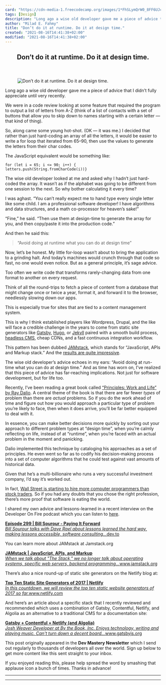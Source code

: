 ```yaml
---
card: "https://cdn-media-1.freecodecamp.org/images/1*FhSLymQrW0_8FF6UJcYiDQ.jpeg"
tags: [Design]
description: "Long ago a wise old developer gave me a piece of advice that "
author: "Milad E. Fahmy"
title: "Don’t do it at runtime. Do it at design time."
created: "2021-08-16T14:41:38+02:00"
modified: "2021-08-16T14:41:38+02:00"
---
```

<div class="site-wrapper">
<main id="site-main" class="site-main outer">
<div class="inner">
<article class="post-full post tag-design tag-life-lessons tag-tech tag-startup tag-web-development ">
<header class="post-full-header">
<h1 class="post-full-title">Don’t do it at runtime. Do it at design time.</h1>
</header>
<figure class="post-full-image">
<picture>
<source media="(max-width: 700px)" sizes="1px" srcset="data:image/gif;base64,R0lGODlhAQABAIAAAAAAAP///yH5BAEAAAAALAAAAAABAAEAAAIBRAA7 1w">
<source media="(min-width: 701px)" sizes="(max-width: 800px) 400px,
(max-width: 1170px) 700px,
1400px" srcset="https://cdn-media-1.freecodecamp.org/images/1*FhSLymQrW0_8FF6UJcYiDQ.jpeg 300w,
https://cdn-media-1.freecodecamp.org/images/1*FhSLymQrW0_8FF6UJcYiDQ.jpeg 600w,
https://cdn-media-1.freecodecamp.org/images/1*FhSLymQrW0_8FF6UJcYiDQ.jpeg 1000w,
https://cdn-media-1.freecodecamp.org/images/1*FhSLymQrW0_8FF6UJcYiDQ.jpeg 2000w">
<img onerror="this.style.display='none'" src="https://cdn-media-1.freecodecamp.org/images/1*FhSLymQrW0_8FF6UJcYiDQ.jpeg" alt="Don’t do it at runtime. Do it at design time.">
</picture>
</figure>
<section class="post-full-content">
<div class="post-content">
<p>Long ago a wise old developer gave me a piece of advice that I didn’t fully appreciate until very recently.</p><p>We were in a code review looking at some feature that required the program to output a list of letters from A-Z (think of a list of contacts with a set of buttons that allow you to skip down to names starting with a certain letter — that kind of thing).</p><p>So, along came some young hot-shot. (OK — it was me.) I decided that rather than just hard-coding an array of all the letters, it would be easier to write a for loop that iterated from 65–90, then use the values to generate the letters from their char codes.</p><p>The JavaScript equivalent would be something like:</p><pre><code>for (let i = 65; i &lt;= 90; i++) {  letters.push(String.fromCharCode(i))}</code></pre><p>The wise old developer looked at me and asked why I hadn’t just hard-coded the array. It wasn’t as if the alphabet was going to be different from one session to the next. So why bother calculating it every time?</p><p>I was aghast. “You can’t really expect me to hand type every single letter like some child. I am a professional software developer! I have algorithms and data structures, and a math co-processor for heaven’s sake!”</p><p>“Fine,” he said. “Then use them at design-time to generate the array for you, and then copy/paste it into the production code.”</p><p>And then he said this:</p><blockquote>“Avoid doing at runtime what you can do at design time”</blockquote><p>Now, let’s be honest. My little for-loop wasn’t about to bring the application to a grinding halt. And today’s machines would crunch through that code so fast, no one would even notice. But as a general principle, it’s sage advice.</p><p>Too often we write code that transforms rarely-changing data from one format to another on every request.</p><p>Think of all the round-trips to fetch a piece of content from a database that might change once or twice a year, format it, and forward it to the browser, needlessly slowing down our apps.</p><p>This is especially true for sites that are tied to a content management system.</p><p>This is why I think established players like Wordpress, Drupal, and the like will face a credible challenge in the years to come from static site generators like <a href="https://www.gatsbyjs.org" rel="noopener">Gatsby</a>, <a href="https://gohugo.io" rel="noopener">Hugo</a>, or <a href="https://jekyllrb.com" rel="noopener">Jekyll</a> paired with a smooth build process, <a href="https://css-tricks.com/what-is-a-headless-cms/" rel="noopener">headless CMS</a>, cheap CDNs, and a fast continuous integration workflow.</p><p>This pattern has been dubbed <a href="https://jamstack.org" rel="noopener">JAMstack</a>, which stands for “JavaScript, APIs and Markup stack.” And the <a href="https://jamstack.org/examples/" rel="noopener">results are quite impressive</a>.</p><p>The wise old developer’s advice echoes in my ears: “Avoid doing at run-time what you can do at design time.” And as time has worn on, I’ve realized that this piece of advice has far-reaching implications. Not just for software development, but for life too.</p><p>Recently, I’ve been reading a great book called <a href="https://www.principles.com" rel="noopener">“Principles: Work and Life” by Ray Dalio</a>. A central theme of the book is that there are far fewer <em>types</em> of problem than there are <em>actual</em> problems. So if you do the work ahead of time and figure out how you would approach a particular type of problem you’re likely to face, then when it does arrive, you’ll be far better equipped to deal with it.</p><p>In essence, you can make better decisions more quickly by sorting out your approach to different problem types at “design time”, when you’re calmly reflecting on life, instead of at “runtime”, when you’re faced with an actual problem in the moment and panicking.</p><p>Dalio implemented this technique by cataloging his approaches as a set of principles. He even went so far as to codify his decision-making process into a set of computer algorithms that he could test against vast amounts of historical data.</p><p>Given that he’s a multi-billionaire who runs a very successful investment company, I’d say it’s worked out.</p><p>In fact, <a href="https://www.nytimes.com/2016/02/23/business/dealbook/a-new-breed-of-trader-on-wall-street-coders-with-a-phd.html" rel="noopener">Wall Street is starting to hire more computer programmers than stock traders</a>. So if you had any doubts that you chose the right profession, there’s more proof that software is eating the world.</p><p>I shared my own advice and lessons-learned in a recent interview on the Developer On Fire podcast which you can listen to <a href="https://dev.to/developeronfire/episode-299--bill-sourour--paying-it-forward" rel="noopener">here</a>.</p><p><a href="https://dev.to/developeronfire/episode-299--bill-sourour--paying-it-forward" rel="noopener"><strong>Episode 299 | Bill Sourour - Paying It Forward</strong></a><br><a href="https://dev.to/developeronfire/episode-299--bill-sourour--paying-it-forward" rel="noopener"><em>Bill Sourour talks with Dave Rael about lessons learned the hard way, making lessons accessible, software consulting…</em>dev.to</a></p><p>You can learn more about JAMstack at Jamstack.org</p><p><a href="http://www.JAMstack.org" rel="noopener"><strong>JAMstack | JavaScript, APIs, and Markup</strong></a><br><a href="http://www.JAMstack.org" rel="noopener"><em>When we talk about "The Stack," we no longer talk about operating systems, specific web servers, backend programming…</em>www.jamstack.org</a></p><p>There’s also a nice round-up of static site generators on the Netlify blog at:</p><p><a href="https://www.netlify.com/blog/2017/05/25/top-ten-static-site-generators-of-2017/" rel="noopener"><strong>Top Ten Static Site Generators of 2017 | Netlify</strong></a><br><a href="https://www.netlify.com/blog/2017/05/25/top-ten-static-site-generators-of-2017/" rel="noopener"><em>In this countdown, we will review the top ten static website generators of 2017 so far.</em>www.netlify.com</a></p><p>And here’s an article about a specific stack that I recently reviewed and recommended which uses a combination of Gatsby, Contentful, Netlify, and Algolia as an alternative to a traditional CMS for a documentation site:</p><p><a href="https://www.gatsbyjs.org/blog/2017-12-06-gatsby-plus-contentful-plus-netlify/" rel="noopener"><strong>Gatsby + Contentful + Netlify (and Algolia)</strong></a><br><a href="https://www.gatsbyjs.org/blog/2017-12-06-gatsby-plus-contentful-plus-netlify/" rel="noopener"><em>Josh Weaver Developer at By the Book, Inc. Enjoys technology, writing and playing music. Can't turn down a decent board…</em>www.gatsbyjs.org</a></p><p>This post originally appeared in the <strong>Dev Mastery Newsletter</strong> which I send out regularly to thousands of developers all over the world. Sign up below to get more content like this sent straight to your inbox.</p><p>If you enjoyed reading this, please help spread the word by smashing that applause icon a bunch of times. Thanks in advance!</p>
</div>
<hr>
<hr>
</section>
</article>
</div>
</main>
</div>
<!-- Google Tag Manager (noscript) -->
<!-- End Google Tag Manager (noscript) -->
